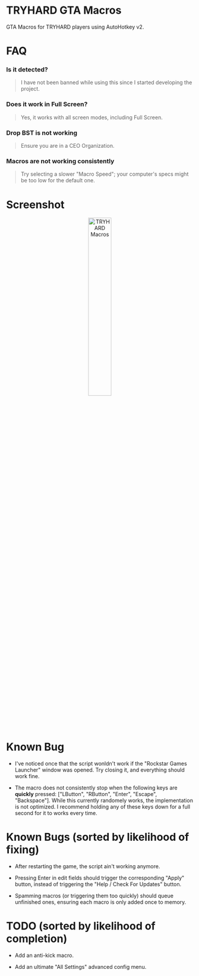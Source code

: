 # TRYHARD GTA Macros

GTA Macros for TRYHARD players using AutoHotkey v2.

# FAQ

### Is it detected?

> I have not been banned while using this since I started developing the project.

### Does it work in Full Screen?

> Yes, it works with all screen modes, including Full Screen.

### Drop BST is not working

> Ensure you are in a CEO Organization.

### Macros are not working consistently

> Try selecting a slower "Macro Speed"; your computer's specs might be too low for the default one.

# Screenshot

<div align="center">
  <img src="https://github.com/user-attachments/assets/0697b029-50cb-4b8a-bd07-691aecc8a0c2" alt="TRYHARD Macros" style="width: 35%;">
</div>

# Known Bug

- I've noticed once that the script wonldn't work if the "Rockstar Games Launcher" window was opened. Try closing it, and everything should work fine.

- The macro does not consistently stop when the following keys are __quickly__ pressed: \["LButton", "RButton", "Enter", "Escape", "Backspace"\]. While this currently randomely works, the implementation is not optimized. I recommend holding any of these keys down for a full second for it to works every time.

# Known Bugs (sorted by likelihood of fixing)

- After restarting the game, the script ain't working anymore.

- Pressing Enter in edit fields should trigger the corresponding "Apply" button, instead of triggering the "Help / Check For Updates" button.

- Spamming macros (or triggering them too quickly) should queue unfinished ones, ensuring each macro is only added once to memory.


# TODO (sorted by likelihood of completion)

- Add an anti-kick macro.

- Add an ultimate "All Settings" advanced config menu.
